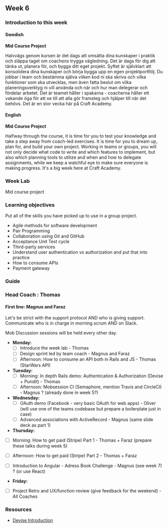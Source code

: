 ## Week 6
### Introduction to this week

#### Swedish
**Mid Course Project**

Halvvägs genom kursen är det dags att omsätta dina kunskaper i praktik och släppa taget om coachens trygga vägledning. Det är dags för dig att tänka ut, planera för, och bygga ditt eget projekt. Syftet är självklart att konsolidera dina kunskaper och börja bygga upp en egen projektportfölj. Du jobbar i team och bestämma själva vilken kod ni ska skriva och vilka funktioner som ska utvecklas, men även fatta beslut om vilka planeringsverktyg ni vill använda och när och hur man delegerar och fördelar arbetet. Det är teamet håller i spakarna - coacherna håller ett vakande öga för att se till att alla gör framsteg och hjälper till när det behövs. Det är en stor vecka här på Craft Academy.
#### English
**Mid Course Project**

Halfway through the course, it is time for you to test your knowledge and take a step away from coach-led exercises. It is time for you to dream up, plan for, and build your own project. Working in teams or groups, you will not only decide what code to write and which features to implement, but also which planning tools to utilize and when and how to delegate assignments, while we keep a watchful eye to make sure everyone is making progress. It's a big week here at Craft Academy.
### Week Lab
Mid course project

### Learning objectives
Put all of the skills you have picked up to use in a group project.

- Agile methods for software development
- Pair Programming
- Collaboration using Git and GitHub
- Acceptance Unit Test cycle
- Third-party services
- Understand user authentication vs authorization and put that into practice
- How to consume APIs
- Payment gateway

### Guide

### Head Coach : Thomas
#### First line: Magnus and Faraz
Let's be strict with the support protocol AND who is giving support. Communicate who is in charge in morning scrum AND on Slack.

Mob Discussion sessions will be held every other day.

- **Monday:** 
  - [ ] Introduce the week lab - Thomas
  - [ ] Design sprint led by team coach - Magnus and Faraz
  - [ ] Afternoon: How to consume an API both in Rails and JS - Thomas (StarWars API)

- **Tuesday:**
  - [ ] Morning: In depth Rails demo: Authentication & Authorization (Devise + Pundit) - Thomas
  - [ ] Afternoon: Mobsession CI (Semaphore, mention Travis and CircleCI) - Magnus ? (already done in week 5?)
  
- **Wednesday:**
  - [ ] OAuth demo (Facebook - very basic OAuth for web apps) - Oliver (will use one of the teams codebase but prepare a boilerplate just in case)
  - [ ] Advanced associations with ActiveRecord - Magnus (same slide deck as part 1)

- **Thursday:**
 - [ ] Morning: How to get paid (Stripe)  Part 1 - Thomas + Faraz (prepare these talks during week 5)
 - [ ] Afternoon: How to get paid (Stripe) Part 2 - Thomas + Faraz
 
 - [ ] Introduction to Angular - Adress Book Challenge - Magnus (see week 7) ? (or use React)

- **Friday:**
 - [ ] Project Retro and UX/function review  (give feedback for the weekend) - All Coaches
  
  ### Resources
  * [Devise Introduction](https://youtu.be/BBKiHPotInA)
